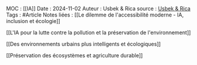 MOC :  [[IA]]
Date : 2024-11-02
Auteur : Usbek & Rica
source : [Usbek & Rica](https://usbeketrica.com/fr/article/l-ia-peut-elle-sauver-la-planete)
Tags : #Article
Notes liées :  [[Le dilemme de l'accessibilité moderne - IA, inclusion et écologie]]

[[L'IA pour la lutte contre la pollution et la préservation de l'environnement]]

[[Des environnements urbains plus intelligents et écologiques]]

[[Préservation des écosystèmes et agriculture durable]]